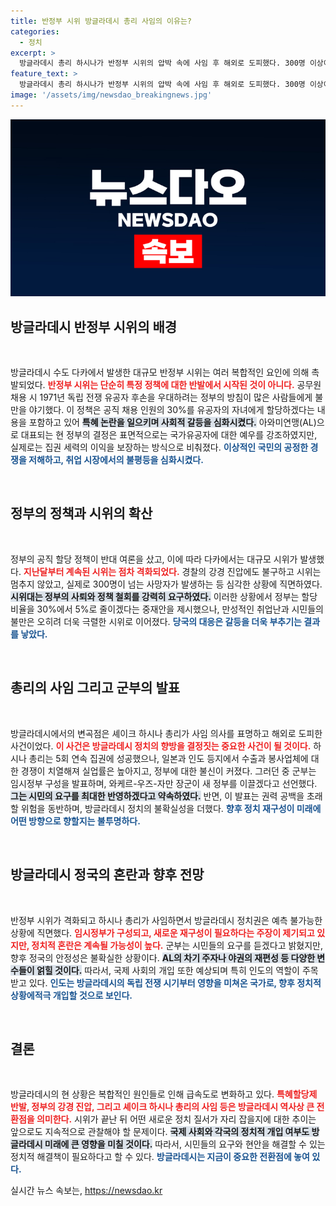 ```yaml
---
title: 반정부 시위 방글라데시 총리 사임의 이유는?
categories:
  - 정치
excerpt: >
  방글라데시 총리 하시나가 반정부 시위의 압박 속에 사임 후 해외로 도피했다. 300명 이상이 사망한 이 대규모 시위는 독립 전쟁 유공자 후손의 특혜 채용 정책에 대한 강한 반발에서 촉발되었고, 군부는 임시정부 구성을 예고하며 불안한 정국이 이어질 전망이다.
feature_text: >
  방글라데시 총리 하시나가 반정부 시위의 압박 속에 사임 후 해외로 도피했다. 300명 이상이 사망한 이 대규모 시위는 독립 전쟁 유공자 후손의 특혜 채용 정책에 대한 강한 반발에서 촉발되었고, 군부는 임시정부 구성을 예고하며 불안한 정국이 이어질 전망이다.
image: '/assets/img/newsdao_breakingnews.jpg'
---
```


<p><img src="/assets/img/newsdao_breakingnews.jpg" alt="cryptoinkorea 속보" /></p>

<h2 data-ke-size="size26">방글라데시 반정부 시위의 배경</h2>

<p data-ke-size="size16">&nbsp;</p>

<p>방글라데시 수도 다카에서 발생한 대규모 반정부 시위는 여러 복합적인 요인에 의해 촉발되었다. <b><span style="color: #ee2323;">반정부 시위는 단순히 특정 정책에 대한 반발에서 시작된 것이 아니다.</span></b> 공무원 채용 시 1971년 독립 전쟁 유공자 후손을 우대하려는 정부의 방침이 많은 사람들에게 불만을 야기했다. 이 정책은 공직 채용 인원의 30%를 유공자의 자녀에게 할당하겠다는 내용을 포함하고 있어 <b><span style="background-color: #21538527;">특혜 논란을 일으키며 사회적 갈등을 심화시켰다.</span></b> 아와미연맹(AL)으로 대표되는 현 정부의 결정은 표면적으로는 국가유공자에 대한 예우를 강조하였지만, 실제로는 집권 세력의 이익을 보장하는 방식으로 비춰졌다. <b><span style="color: #1a5490;">이상적인 국민의 공정한 경쟁을 저해하고, 취업 시장에서의 불평등을 심화시켰다.</span></b> </p>

<p data-ke-size="size16">&nbsp;</p>

<h2 data-ke-size="size26">정부의 정책과 시위의 확산</h2>

<p data-ke-size="size16">&nbsp;</p>

<p>정부의 공직 할당 정책이 반대 여론을 샀고, 이에 따라 다카에서는 대규모 시위가 발생했다. <b><span style="color: #ee2323;">지난달부터 계속된 시위는 점차 격화되었다.</span></b> 경찰의 강경 진압에도 불구하고 시위는 멈추지 않았고, 실제로 300명이 넘는 사망자가 발생하는 등 심각한 상황에 직면하였다. <b><span style="background-color: #21538527;">시위대는 정부의 사퇴와 정책 철회를 강력히 요구하였다.</span></b> 이러한 상황에서 정부는 할당 비율을 30%에서 5%로 줄이겠다는 중재안을 제시했으나, 만성적인 취업난과 시민들의 불만은 오히려 더욱 극렬한 시위로 이어졌다. <b><span style="color: #1a5490;">당국의 대응은 갈등을 더욱 부추기는 결과를 낳았다.</span></b></p>

<p data-ke-size="size16">&nbsp;</p>

<h2 data-ke-size="size26">총리의 사임 그리고 군부의 발표</h2>

<p data-ke-size="size16">&nbsp;</p>

<p>방글라데시에서의 변곡점은 셰이크 하시나 총리가 사임 의사를 표명하고 해외로 도피한 사건이었다. <b><span style="color: #ee2323;">이 사건은 방글라데시 정치의 향방을 결정짓는 중요한 사건이 될 것이다.</span></b> 하시나 총리는 5회 연속 집권에 성공했으나, 일본과 인도 등지에서 수출과 봉사업체에 대한 경쟁이 치열해져 실업률은 높아지고, 정부에 대한 불신이 커졌다. 그러던 중 군부는 임시정부 구성을 발표하며, 와케르-우즈-자만 장군이 새 정부를 이끌겠다고 선언했다. <b><span style="background-color: #21538527;">그는 시민의 요구를 최대한 반영하겠다고 약속하였다.</span></b> 반면, 이 발표는 권력 공백을 초래할 위험을 동반하며, 방글라데시 정치의 불확실성을 더했다. <b><span style="color: #1a5490;">향후 정치 재구성이 미래에 어떤 방향으로 향할지는 불투명하다.</span></b></p>

<p data-ke-size="size16">&nbsp;</p>

<h2 data-ke-size="size26">방글라데시 정국의 혼란과 향후 전망</h2>

<p data-ke-size="size16">&nbsp;</p>

<p>반정부 시위가 격화되고 하시나 총리가 사임하면서 방글라데시 정치권은 예측 불가능한 상황에 직면했다. <b><span style="color: #ee2323;">임시정부가 구성되고, 새로운 재구성이 필요하다는 주장이 제기되고 있지만, 정치적 혼란은 계속될 가능성이 높다.</span></b> 군부는 시민들의 요구를 듣겠다고 밝혔지만, 향후 정국의 안정성은 불확실한 상황이다. <b><span style="background-color: #21538527;">AL의 차기 주자나 야권의 재편성 등 다양한 변수들이 얽힐 것이다.</span></b> 따라서, 국제 사회의 개입 또한 예상되며 특히 인도의 역할이 주목받고 있다. <b><span style="color: #1a5490;">인도는 방글라데시의 독립 전쟁 시기부터 영향을 미쳐온 국가로, 향후 정치적 상황에적극 개입할 것으로 보인다.</span></b></p>

<p data-ke-size="size16">&nbsp;</p>

<h2 data-ke-size="size26">결론</h2>

<p data-ke-size="size16">&nbsp;</p>

<p>방글라데시의 현 상황은 복합적인 원인들로 인해 급속도로 변화하고 있다. <b><span style="color: #ee2323;">특혜할당제 반발, 정부의 강경 진압, 그리고 셰이크 하시나 총리의 사임 등은 방글라데시 역사상 큰 전환점을 의미한다.</span></b> 시위가 끝난 뒤 어떤 새로운 정치 질서가 자리 잡을지에 대한 추이는 앞으로도 지속적으로 관찰해야 할 문제이다. <b><span style="background-color: #21538527;">국제 사회와 각국의 정치적 개입 여부도 방글라데시 미래에 큰 영향을 미칠 것이다.</span></b> 따라서, 시민들의 요구와 현안을 해결할 수 있는 정치적 해결책이 필요하다고 할 수 있다. <b><span style="color: #1a5490;">방글라데시는 지금이 중요한 전환점에 놓여 있다.</span></b></p>
실시간 뉴스 속보는, <a href="https://newsdao.kr" rel="dofollow">https://newsdao.kr</a>


